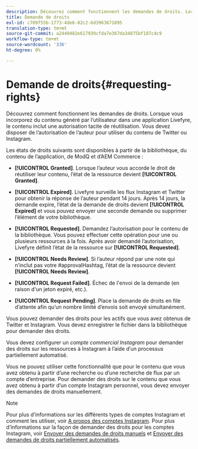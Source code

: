 ```yaml
---
description: Découvrez comment fonctionnent les demandes de droits. Lorsque vous incorporez du contenu généré par l’utilisateur dans une application Livefyre, le contenu inclut une autorisation tacite de réutilisation. Vous devez disposer de l’autorisation de l’auteur pour utiliser du contenu de Twitter ou Instagram.
title: Demande de droits
exl-id: c709f55b-1773-4de6-82c2-6d3963671095
translation-type: tm+mt
source-git-commit: a2449482e617939cfda7e367da34875bf187c4c9
workflow-type: tm+mt
source-wordcount: '336'
ht-degree: 0%

---
```


# Demande de droits{#requesting-rights}

Découvrez comment fonctionnent les demandes de droits. Lorsque vous incorporez du contenu généré par l’utilisateur dans une application Livefyre, le contenu inclut une autorisation tacite de réutilisation. Vous devez disposer de l’autorisation de l’auteur pour utiliser du contenu de Twitter ou Instagram.

Les états de droits suivants sont disponibles à partir de la bibliothèque, du contenu de l’application, de ModQ et d’AEM Commerce :

* **[!UICONTROL Granted]**. Lorsque l’auteur vous accorde le droit de réutiliser leur contenu, l’état de la ressource devient **[!UICONTROL Granted]**.

* **[!UICONTROL Expired]**. Livefyre surveille les flux Instagram et Twitter pour obtenir la réponse de l’auteur pendant 14 jours. Après 14 jours, la demande expire, l’état de la demande de droits devient **[!UICONTROL Expired]** et vous pouvez envoyer une seconde demande ou supprimer l’élément de votre bibliothèque.
* **[!UICONTROL Requested]**. Demandez l’autorisation pour le contenu de la bibliothèque. Vous pouvez effectuer cette opération pour une ou plusieurs ressources à la fois. Après avoir demandé l’autorisation, Livefyre définit l’état de la ressource sur **[!UICONTROL Requested]**.
* **[!UICONTROL Needs Review]**. Si l’auteur répond par une note qui n’inclut pas votre #approvalHashtag, l’état de la ressource devient **[!UICONTROL Needs Review]**.

* **[!UICONTROL Request Failed]**. Échec de l&#39;envoi de la demande (en raison d&#39;un jeton expiré, etc.).
* **[!UICONTROL Request Pending]**. Place la demande de droits en file d’attente afin qu’un nombre limité d’envois soit envoyé simultanément.

Vous pouvez demander des droits pour les actifs que vous avez obtenus de Twitter et Instagram. Vous devez enregistrer le fichier dans la bibliothèque pour demander des droits.

Vous devez configurer un *compte commercial Instagram* pour demander des droits sur les ressources à Instagram à l’aide d’un processus partiellement automatisé.

Vous ne pouvez utiliser cette fonctionnalité que pour le contenu que vous avez obtenu à partir d’une recherche ou d’une recherche de flux par un compte d’entreprise. Pour demander des droits sur le contenu que vous avez obtenu à partir d’un compte Instagram personnel, vous devez envoyer des demandes de droits manuellement.

>[!NOTE]
>
>Pour plus d&#39;informations sur les différents types de comptes Instagram et comment les utiliser, voir [A propos des comptes Instagram](/help/using/c-users-creating-accounts-with-studio-access/t-configure-social-accout-instagram/c-about-instagram-accounts.md#c_about_instagram_accounts). Pour plus d’informations sur la façon de demander des droits pour les comptes Instagram, voir [Envoyer des demandes de droits manuels](/help/using/c-how-requesting-rights-works/c-send-instagram-manual-rights-request.md#c_send_instagram_manual_rights_request) et [Envoyer des demandes de droits partiellement automatisés](/help/using/c-how-requesting-rights-works/c-send-an-instagram-rights-request-from-the-library.md#c_send_an_instagram_rights_request_from_the_library).
